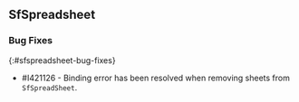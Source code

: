 ## SfSpreadsheet

### Bug Fixes
{:#sfspreadsheet-bug-fixes}
* \#I421126 - Binding error has been resolved when removing sheets from `SfSpreadSheet`.
